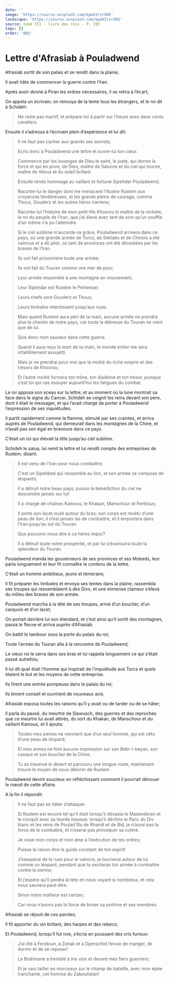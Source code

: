 ```yaml
---
date: ''
image: 'https://source.unsplash.com/kpmXIrzrXKE'
landscape: 'https://source.unsplash.com/kpmXIrzrXKE'
source: tome III - livre des rois - P. 193
tags: []
order: '085'
---
```


# Lettre d'Afrasiab à Pouladwend

Afrasiab sortit de son palais et se rendit dans la plaine;

Il avait hâte de commencer la guerre contre l’lran.

Après avoir donné à Piran les ordres nécessaires, il se retira à l’écart;

On appela un écrivain; on renvoya de la tente tous les étrangers, et le roi dit à Schideh:

> Ne reste pas inactif, et prépare-toi à partir sur l’heure avec deux cents cavaliers.

Ensuite il s’adressa à l’écrivain plein d’expérience et lui dit:

> Il ne faut pas cacher aux grands ses secrets;
>
> Ecris donc à Pouladwend une lettre et ouvre-lui ton cœur.
>
> Commence par les louanges de Dieu le saint, le juste, qui donne la force et qui en prive; de Dieu, maître de Saturne et du ciel qui tourne, maître de Vénus et du soleil brillant.
>
> Ensuite rends hommage au vaillant et fortuné Sipehdar Pouladwend;
>
> Raconte-lui le danger dont me menacent l’illustre Rustem aux croyances ténébreuses, et les grands pleins de courage, comme Thous, Gouderz et les autres héros iraniens;
>
> Raconte-lui l’histoire de mon petit-fils Khosrou le maître de la victoire, le roi du peuple de l’Iran, que j’ai élevé avec tant de soin qu’un souffle d’air même n’a pu l’atteindre.
>
> Si le ciel sublime m’accorde sa grâce, Pouladwend arrivera dans ce pays, où une grande armée de Turcs, de Seklabs et de Chinois a été vaincue et a dû plier, où tant de provinces ont été dévastées par les braves de l’Iran.
>
> Ils ont fait prisonnière toute une armée;
>
> Ils ont fait du Touran comme une mer de poix;
>
> Leur armée ressemble à une montagne en mouvement;
>
> Leur Sipehdar est Rustem le Pehlewan;
>
> Leurs chefs sont Gouderz et Thous;
>
> Leurs timbales retentissent jusqu’aux nues.
>
> Mais quand Rustem aura péri de ta main, aucune armée ne prendra plus le chemin de notre pays, car toute la détresse du Touran ne vient que de lui.
>
> Sois donc mon sauveur dans cette guerre.
>
> Quand il aura reçu la mort de ta main, le monde entier me sera infailliblement assujetti.
>
> Mais je ne prendrai pour moi que la moitié du riche empire et des trésors de Khosrou;
>
> Et l’autre moitié formera ton trône, ton diadème et ton trésor, puisque c’est toi qui vas essuyer aujourd’hui les fatigues du combat.

Le roi apposa son sceau sur la lettre; et au moment où la lune montrait sa face dans le signe du Cancer, Schideh se ceignit les reins devant son père, dont il était le messager, et qui l’avait chargé de porter à Pouladwend l’expression de ses inquiétudes.

Il partit rapidement comme la flamme, stimulé par ses craintes, et arriva auprès de Pouladwend, qui demeurait dans les montagnes de la Chine, et n’avait pas son égal en bravoure dans ce pays.

C’était un roi qui élevait la tête jusqu’au ciel sublime.

Schideh le salua, lui remit la lettre et lui rendit compte des entreprises de Rustem, disant:

> Il est venu de l’Iran pour nous combattre;
>
> C’est un Sipehbed qui ressemble au lion, et son armée se compose de léopards;
>
> Il a détruit notre beau pays; puisse la bénédiction du ciel ne descendre jamais sur lui!
>
> Il a chargé de chaînes Kamous, le Khakan, Manschour et Ferthous;
>
> Il porte son lacet roulé autour du bras; son corps est revêtu d’une peau de lion; il n’est jamais las de combattre, et il emportera dans l’Iran jusqu’au sol du Touran.
>
> Que pouvons-nous dire à ce héros impur?
>
> Il a détruit toute notre prospérité, et par lui s’évanouira toute la splendeur du Touran.

Pouladwend manda les gouverneurs de ses provinces et ses Mobeds, leur parla longuement et leur fit connaître le contenu de la lettre.

C’était un homme ambitieux, jeune et téméraire;

Il fit préparer les timbales et envoya ses tentes dans la plaine, rassembla ses troupes qui ressemblaient à des Divs, et une immense clameur s’éleva du milieu des braves de son armée.

Pouladwend marcha à la tête de ses troupes, armé d’un bouclier, d’un carquois et d’un lacet;

On portait derrière lui son étendard, et c’est ainsi qu’il sortit des montagnes, passa le fleuve et arriva auprès d’Afrasiab.

On battit le tambour sous la porte du palais du roi;

Toute l’armée du Touran alla à la rencontre de Pouladwend;

Le vieux roi le serra dans ses bras et lui rappela longuement ce qui s’était passé autrefois;

Il lui dit quel était l’homme qui inspirait de l’inquiétude aux Turcs et quels étaient le but et les moyens de cette entreprise.

Ils firent une entrée pompeuse dans le palais du roi;

Ils tinrent conseil et ouvrirent de nouveaux avis.

Afrasiab exposa toutes les raisons qu’il y avait ou de tarder ou de se hâter;

Il parla du passé, du meurtre de Siawusch, des guerres et des reproches que ce meurtre lui avait attirés, du sort du Khakan, de Manschour et du vaillant Kamous, et il ajouta:

> Toutes mes peines ne viennent que d’un seul homme, qui est vêtu d’une peau de léopard;
>
> Et mes armes ne font aucune impression sur son Bebr-i-beyan, son casque et son bouclier de la Chine.
>
> Tu as traversé le désert et parcouru une longue route, maintenant trouve le moyen de nous délivrer de Rustem.

Pouladwend devint soucieux en réfléchissant comment il pourrait dénouer le nœud de cette aflaire.

A la fin il répondit:

> Il ne faut pas se hâter d’attaquer.
>
> Si Rustem est encore tel qu’il était lorsqu’il dévasta le Mazenderan et le conquit avec sa lourde massue, lorsqu’il déchira le flanc du Div blanc et les reins de Poulad fils de Rhandi et de Bid, je n’aurai pas la force de le combattre, et n’oserai pas provoquer sa colère.
>
> Je voue mon corps et mon âme à l’exécution de tes ordres;
>
> Puisse la raison être le guide constant de ton esprit!
>
> J’essayerai de la ruse pour le vaincre, je tournerai autour de lui comme un léopard, pendant que tu exciteras ton armée à combattre contre la sienne;
>
> Et j’espère qu’il perdra la tète en nous voyant si nombreux, et cela nous sauvera peut-être.
>
> Sinon notre malheur est certain;
>
> Car nous n’avons pas la force de briser sa poitrine et ses membres.

Afrasiab se réjouit de ces paroles;

Il fit apporter du vin brillant, des harpes et des rebecs;

Et Pouladwend, lorsqu’il fut ivre, s’écria en poussant des cris furieux:

> J’ai ôté à Feridoun, à Zohak et à Djemschid l’envie de manger, de dormir et de se reposer!
>
> Le Brahmane a tremblé à ma voix et devant mes fiers guerriers;
>
> Et je vais tailler en morceaux sur le champ de bataille, avec mon épée tranchante, cet homme du Zaboulistan!
